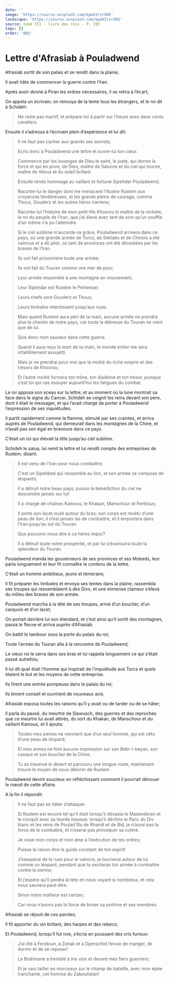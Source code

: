 ```yaml
---
date: ''
image: 'https://source.unsplash.com/kpmXIrzrXKE'
landscape: 'https://source.unsplash.com/kpmXIrzrXKE'
source: tome III - livre des rois - P. 193
tags: []
order: '085'
---
```


# Lettre d'Afrasiab à Pouladwend

Afrasiab sortit de son palais et se rendit dans la plaine;

Il avait hâte de commencer la guerre contre l’lran.

Après avoir donné à Piran les ordres nécessaires, il se retira à l’écart;

On appela un écrivain; on renvoya de la tente tous les étrangers, et le roi dit à Schideh:

> Ne reste pas inactif, et prépare-toi à partir sur l’heure avec deux cents cavaliers.

Ensuite il s’adressa à l’écrivain plein d’expérience et lui dit:

> Il ne faut pas cacher aux grands ses secrets;
>
> Ecris donc à Pouladwend une lettre et ouvre-lui ton cœur.
>
> Commence par les louanges de Dieu le saint, le juste, qui donne la force et qui en prive; de Dieu, maître de Saturne et du ciel qui tourne, maître de Vénus et du soleil brillant.
>
> Ensuite rends hommage au vaillant et fortuné Sipehdar Pouladwend;
>
> Raconte-lui le danger dont me menacent l’illustre Rustem aux croyances ténébreuses, et les grands pleins de courage, comme Thous, Gouderz et les autres héros iraniens;
>
> Raconte-lui l’histoire de mon petit-fils Khosrou le maître de la victoire, le roi du peuple de l’Iran, que j’ai élevé avec tant de soin qu’un souffle d’air même n’a pu l’atteindre.
>
> Si le ciel sublime m’accorde sa grâce, Pouladwend arrivera dans ce pays, où une grande armée de Turcs, de Seklabs et de Chinois a été vaincue et a dû plier, où tant de provinces ont été dévastées par les braves de l’Iran.
>
> Ils ont fait prisonnière toute une armée;
>
> Ils ont fait du Touran comme une mer de poix;
>
> Leur armée ressemble à une montagne en mouvement;
>
> Leur Sipehdar est Rustem le Pehlewan;
>
> Leurs chefs sont Gouderz et Thous;
>
> Leurs timbales retentissent jusqu’aux nues.
>
> Mais quand Rustem aura péri de ta main, aucune armée ne prendra plus le chemin de notre pays, car toute la détresse du Touran ne vient que de lui.
>
> Sois donc mon sauveur dans cette guerre.
>
> Quand il aura reçu la mort de ta main, le monde entier me sera infailliblement assujetti.
>
> Mais je ne prendrai pour moi que la moitié du riche empire et des trésors de Khosrou;
>
> Et l’autre moitié formera ton trône, ton diadème et ton trésor, puisque c’est toi qui vas essuyer aujourd’hui les fatigues du combat.

Le roi apposa son sceau sur la lettre; et au moment où la lune montrait sa face dans le signe du Cancer, Schideh se ceignit les reins devant son père, dont il était le messager, et qui l’avait chargé de porter à Pouladwend l’expression de ses inquiétudes.

Il partit rapidement comme la flamme, stimulé par ses craintes, et arriva auprès de Pouladwend, qui demeurait dans les montagnes de la Chine, et n’avait pas son égal en bravoure dans ce pays.

C’était un roi qui élevait la tête jusqu’au ciel sublime.

Schideh le salua, lui remit la lettre et lui rendit compte des entreprises de Rustem, disant:

> Il est venu de l’Iran pour nous combattre;
>
> C’est un Sipehbed qui ressemble au lion, et son armée se compose de léopards;
>
> Il a détruit notre beau pays; puisse la bénédiction du ciel ne descendre jamais sur lui!
>
> Il a chargé de chaînes Kamous, le Khakan, Manschour et Ferthous;
>
> Il porte son lacet roulé autour du bras; son corps est revêtu d’une peau de lion; il n’est jamais las de combattre, et il emportera dans l’Iran jusqu’au sol du Touran.
>
> Que pouvons-nous dire à ce héros impur?
>
> Il a détruit toute notre prospérité, et par lui s’évanouira toute la splendeur du Touran.

Pouladwend manda les gouverneurs de ses provinces et ses Mobeds, leur parla longuement et leur fit connaître le contenu de la lettre.

C’était un homme ambitieux, jeune et téméraire;

Il fit préparer les timbales et envoya ses tentes dans la plaine, rassembla ses troupes qui ressemblaient à des Divs, et une immense clameur s’éleva du milieu des braves de son armée.

Pouladwend marcha à la tête de ses troupes, armé d’un bouclier, d’un carquois et d’un lacet;

On portait derrière lui son étendard, et c’est ainsi qu’il sortit des montagnes, passa le fleuve et arriva auprès d’Afrasiab.

On battit le tambour sous la porte du palais du roi;

Toute l’armée du Touran alla à la rencontre de Pouladwend;

Le vieux roi le serra dans ses bras et lui rappela longuement ce qui s’était passé autrefois;

Il lui dit quel était l’homme qui inspirait de l’inquiétude aux Turcs et quels étaient le but et les moyens de cette entreprise.

Ils firent une entrée pompeuse dans le palais du roi;

Ils tinrent conseil et ouvrirent de nouveaux avis.

Afrasiab exposa toutes les raisons qu’il y avait ou de tarder ou de se hâter;

Il parla du passé, du meurtre de Siawusch, des guerres et des reproches que ce meurtre lui avait attirés, du sort du Khakan, de Manschour et du vaillant Kamous, et il ajouta:

> Toutes mes peines ne viennent que d’un seul homme, qui est vêtu d’une peau de léopard;
>
> Et mes armes ne font aucune impression sur son Bebr-i-beyan, son casque et son bouclier de la Chine.
>
> Tu as traversé le désert et parcouru une longue route, maintenant trouve le moyen de nous délivrer de Rustem.

Pouladwend devint soucieux en réfléchissant comment il pourrait dénouer le nœud de cette aflaire.

A la fin il répondit:

> Il ne faut pas se hâter d’attaquer.
>
> Si Rustem est encore tel qu’il était lorsqu’il dévasta le Mazenderan et le conquit avec sa lourde massue, lorsqu’il déchira le flanc du Div blanc et les reins de Poulad fils de Rhandi et de Bid, je n’aurai pas la force de le combattre, et n’oserai pas provoquer sa colère.
>
> Je voue mon corps et mon âme à l’exécution de tes ordres;
>
> Puisse la raison être le guide constant de ton esprit!
>
> J’essayerai de la ruse pour le vaincre, je tournerai autour de lui comme un léopard, pendant que tu exciteras ton armée à combattre contre la sienne;
>
> Et j’espère qu’il perdra la tète en nous voyant si nombreux, et cela nous sauvera peut-être.
>
> Sinon notre malheur est certain;
>
> Car nous n’avons pas la force de briser sa poitrine et ses membres.

Afrasiab se réjouit de ces paroles;

Il fit apporter du vin brillant, des harpes et des rebecs;

Et Pouladwend, lorsqu’il fut ivre, s’écria en poussant des cris furieux:

> J’ai ôté à Feridoun, à Zohak et à Djemschid l’envie de manger, de dormir et de se reposer!
>
> Le Brahmane a tremblé à ma voix et devant mes fiers guerriers;
>
> Et je vais tailler en morceaux sur le champ de bataille, avec mon épée tranchante, cet homme du Zaboulistan!
